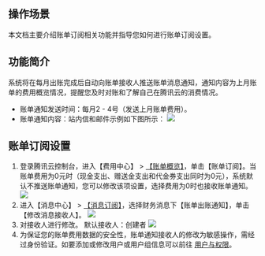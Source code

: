 ## 操作场景
本文档主要介绍账单订阅相关功能并指导您如何进行账单订阅设置。

## 功能简介
系统将在每月出账完成后自动向账单接收人推送账单消息通知，通知内容为上月账单的费用概览情况，提醒您及时对账和了解自己在腾讯云的消费情况。

- 账单通知发送时间：每月2 - 4号（发送上月账单费用）。
- 账单通知内容：站内信和邮件示例如下图所示：
![](https://main.qcloudimg.com/raw/16edad6045dbecbf4061e789d36586f6.png)


## 账单订阅设置
1. 登录腾讯云控制台，进入【费用中心】 > [【账单概览】](https://console.cloud.tencent.com/expense/bill/overview)，单击【账单订阅】。当账单费用为0元时（现金支出、赠送金支出和代金券支出同时为0元），系统默认不推送账单通知，您可以修改该项设置，选择费用为0时也接收账单通知。
![](https://main.qcloudimg.com/raw/e401dde8ee474e5b1075db2fc66652bf.png)
2. 进入【消息中心】 > [【消息订阅】](https://console.cloud.tencent.com/messageCenter/messageConfig)，选择财务消息下【账单出账通知】，单击【修改消息接收人】。
![](https://main.qcloudimg.com/raw/9ddf65f567151539207aa63dffeaf150.png)
3. 对接收人进行修改。
默认接收人：创建者
![](https://main.qcloudimg.com/raw/7d2dfde3842fb5ebde016e38fbbaff5b.png)
4. 为保证您的账单费用数据的安全性，账单通知接收人的修改为敏感操作，需经过身份验证。如要添加或修改用户或用户组信息可以前往 [用户与权限](https://console.cloud.tencent.com/cam)。

